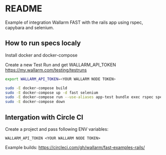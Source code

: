 # README

Example of integration Wallarm FAST with the rails app using rspec, capybara and selenium.

## How to run specs localy

Install docker and docker-compose

Create a new Test Run and get WALLARM_API_TOKEN
https://my.wallarm.com/testing/testruns

```sh
export WALLARM_API_TOKEN=<YOUR WALLARM NODE TOKEN>

sudo -E docker-compose build
sudo -E docker-compose up -d fast selenium
sudo -E docker-compose run --use-aliases app-test bundle exec rspec spec/features/posts_spec.rb
sudo -E docker-compose down
```

## Intergation with Circle CI

Create a project and pass following ENV variables:
```
WALLARM_API_TOKEN <YOUR WALLARM NODE TOKEN>
```

Example builds:
https://circleci.com/gh/wallarm/fast-examples-rails/
